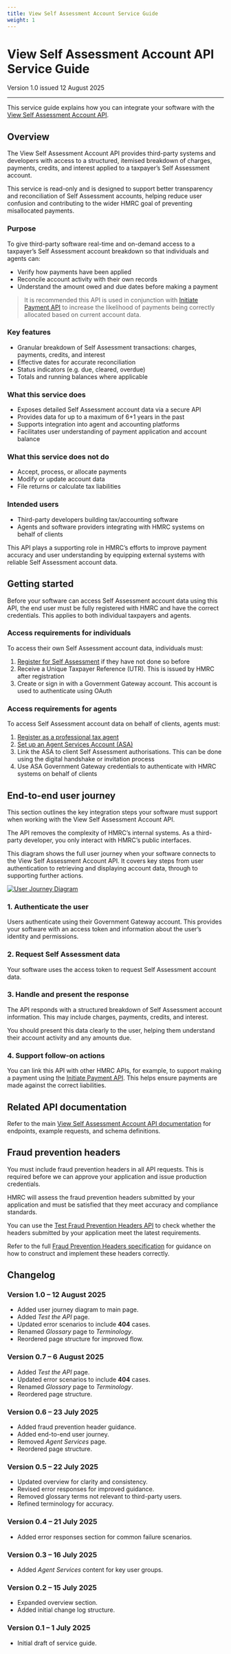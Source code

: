 ```yaml
---
title: View Self Assessment Account Service Guide
weight: 1
---
```


# View Self Assessment Account API Service Guide

Version 1.0 issued 12 August 2025
***

This service guide explains how you can integrate your software with the [View Self Assessment Account API][SA_ACCOUNT_API].

## Overview

The View Self Assessment Account API provides third-party systems and developers with access to a structured, itemised breakdown of charges, payments, credits, and interest applied to a taxpayer’s Self Assessment account.

This service is read-only and is designed to support better transparency and reconciliation of Self Assessment accounts, helping reduce user confusion and contributing to the wider HMRC goal of preventing misallocated payments.

### Purpose
To give third-party software real-time and on-demand access to a taxpayer’s Self Assessment account breakdown so that individuals and agents can:

* Verify how payments have been applied
* Reconcile account activity with their own records
* Understand the amount owed and due dates before making a payment

> It is recommended this API is used in conjunction with [Initiate Payment API][SA_PAYMENTS_API] to increase the likelihood of payments being correctly allocated based on current account data.

### Key features

* Granular breakdown of Self Assessment transactions: charges, payments, credits, and interest
* Effective dates for accurate reconciliation
* Status indicators (e.g. due, cleared, overdue)
* Totals and running balances where applicable

### What this service does

* Exposes detailed Self Assessment account data via a secure API
* Provides data for up to a maximum of 6+1 years in the past
* Supports integration into agent and accounting platforms
* Facilitates user understanding of payment application and account balance

### What this service does not do

* Accept, process, or allocate payments
* Modify or update account data
* File returns or calculate tax liabilities

### Intended users

* Third-party developers building tax/accounting software
* Agents and software providers integrating with HMRC systems on behalf of clients

This API plays a supporting role in HMRC’s efforts to improve payment accuracy and user understanding by equipping external systems with reliable Self Assessment account data.

## Getting started

Before your software can access Self Assessment account data using this API, the end user must be fully registered with HMRC and have the correct credentials. This applies to both individual taxpayers and agents.

### Access requirements for individuals

To access their own Self Assessment account data, individuals must:

1. [Register for Self Assessment](https://www.gov.uk/register-for-self-assessment) if they have not done so before
2. Receive a Unique Taxpayer Reference (UTR). This is issued by HMRC after registration
3. Create or sign in with a Government Gateway account. This account is used to authenticate using OAuth

### Access requirements for agents

To access Self Assessment account data on behalf of clients, agents must:

1. [Register as a professional tax agent](https://www.gov.uk/guidance/find-out-how-to-register-as-a-professional-tax-agent-with-hmrc)
2. [Set up an Agent Services Account (ASA)](https://www.gov.uk/guidance/register-with-hmrc-to-use-an-agent-services-account)
3. Link the ASA to client Self Assessment authorisations. This can be done using the digital handshake or invitation process
4. Use ASA Government Gateway credentials to authenticate with HMRC systems on behalf of clients

## End-to-end user journey

This section outlines the key integration steps your software must support when working with the View Self Assessment Account API.

The API removes the complexity of HMRC’s internal systems. As a third-party developer, you only interact with HMRC’s public interfaces.

This diagram shows the full user journey when your software connects to the View Self Assessment Account API. It covers key steps from user authentication to retrieving and displaying account data, through to supporting further actions.

<a href="images/user-journey.svg" target="blank"><img src="images/user-journey.svg" alt="User Journey Diagram"/></a>

### 1. Authenticate the user

Users authenticate using their Government Gateway account. This provides your software with an access token and information about the user’s identity and permissions.

### 2. Request Self Assessment data

Your software uses the access token to request Self Assessment account data.

### 3. Handle and present the response

The API responds with a structured breakdown of Self Assessment account information. This may include charges, payments, credits, and interest.

You should present this data clearly to the user, helping them understand their account activity and any amounts due.

### 4. Support follow-on actions

You can link this API with other HMRC APIs, for example, to support making a payment using the [Initiate Payment API][SA_PAYMENTS_API]. This helps ensure payments are made against the correct liabilities.

## Related API documentation

Refer to the main [View Self Assessment Account API documentation][SA_ACCOUNT_API] for endpoints, example requests, and schema definitions.

## Fraud prevention headers

You must include fraud prevention headers in all API requests. This is required before we can approve your application and issue production credentials.

HMRC will assess the fraud prevention headers submitted by your application and must be satisfied that they meet accuracy and compliance standards.

You can use the [Test Fraud Prevention Headers API](/api-documentation/docs/api/service/txm-fph-validator-api) to check whether the headers submitted by your application meet the latest requirements.

Refer to the full [Fraud Prevention Headers specification](/guides/fraud-prevention) for guidance on how to construct and implement these headers correctly.

## Changelog

### Version 1.0 – 12 August 2025
- Added user journey diagram to main page.
- Added *Test the API* page.
- Updated error scenarios to include **404** cases.
- Renamed *Glossary* page to *Terminology*.
- Reordered page structure for improved flow.

### Version 0.7 – 6 August 2025
- Added *Test the API* page.
- Updated error scenarios to include **404** cases.
- Renamed *Glossary* page to *Terminology*.
- Reordered page structure.

### Version 0.6 – 23 July 2025
- Added fraud prevention header guidance.
- Added end-to-end user journey.
- Removed *Agent Services* page.
- Reordered page structure.

### Version 0.5 – 22 July 2025
- Updated overview for clarity and consistency.
- Revised error responses for improved guidance.
- Removed glossary terms not relevant to third-party users.
- Refined terminology for accuracy.

### Version 0.4 – 21 July 2025
- Added error responses section for common failure scenarios.

### Version 0.3 – 16 July 2025
- Added *Agent Services* content for key user groups.

### Version 0.2 – 15 July 2025
- Expanded overview section.
- Added initial change log structure.

### Version 0.1 – 1 July 2025
- Initial draft of service guide.

[SA_ACCOUNT_API]: /api-documentation/docs/api/service/self-assessment-liability-api
[SA_PAYMENTS_API]: /api-documentation/docs/api/service/third-party-payments-external-api
